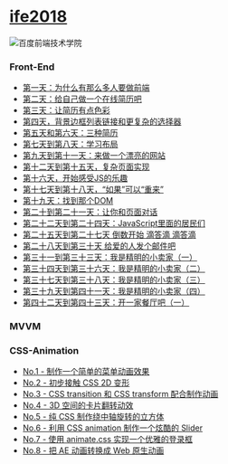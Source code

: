 # [ife2018](http://ife.baidu.com/)

![百度前端技术学院](http://ife.baidu.com/2018/asset/common/img/logo_a3b4064.png)


 <h3>Front-End</h3>  
 
- [第一天：为什么有那么多人要做前端](https://github.com/fog3211/ife_2018)  
- [第二天：给自己做一个在线简历吧](https://fog3211.github.io/ife_2018/Front-end/No2.html)  
- [第三天：让简历有点色彩](https://fog3211.github.io/ife_2018/Front-end/No3.html)  
- [第四天，背景边框列表链接和更复杂的选择器](https://fog3211.github.io/ife_2018/Front-end/No4.html)  
- [第五天和第六天：三种简历](https://fog3211.github.io/ife_2018/Front-end/No5~6/resume.html)  
- [第七天到第八天：学习布局](https://fog3211.github.io/ife_2018/Front-end/No7~8/index.html)  
- [第九天到第十一天：来做一个漂亮的网站](https://fog3211.github.io/ife_2018/Front-end/No9~11/index.html)  
- [第十二天到第十五天，复杂页面实现](https://fog3211.github.io/ife_2018/Front-end/No12~15/index.html)  
- [第十六天，开始感受JS的乐趣](https://fog3211.github.io/ife_2018/Front-end/No16/index.html)  
- [第十七天到第十八天，“如果”可以“重来”](https://fog3211.github.io/ife_2018/Front-end/No17~18/index.html)  
- [第十九天：找到那个DOM](https://fog3211.github.io/ife_2018/Front-end/No19/index.html)  
- [第二十到第二十一天：让你和页面对话](https://fog3211.github.io/ife_2018/Front-end/No20~21/index.html)   
- [第二十二天到第二十四天：JavaScript里面的居民们](https://fog3211.github.io/ife_2018/Front-end/No22~24/index.html)  
- [第二十五天到第二十七天 倒数开始 滴答滴 滴答滴](https://fog3211.github.io/ife_2018/Front-end/No25~27/index.html)  
- [第二十八天到第三十天 给爱的人发个邮件吧](https://fog3211.github.io/ife_2018/Front-end/No28~30/index.html)  
- [第三十一到第三十三天：我是精明的小卖家（一）](https://fog3211.github.io/ife_2018/Front-end/No31~33/test2.html)  
- [第三十四天到第三十六天：我是精明的小卖家（二）](https://fog3211.github.io/ife_2018/Front-end/No34~36/index.html)  
- [第三十七天到第三十八天：我是精明的小卖家（三）](https://fog3211.github.io/ife_2018/Front-end/No37~38/index.html)  
- [第三十九天到第四十一天：我是精明的小卖家（四）](https://fog3211.github.io/ife_2018/Front-end/No39~41/index.html)  
- [第四十二天到第四十三天：开一家餐厅吧（一）](https://fog3211.github.io/ife_2018/Front-end/No42~43/index.html)  


<h3>MVVM</h3>  


<h3>CSS-Animation</h3>  

- [No.1 - 制作一个简单的菜单动画效果](https://fog3211.github.io/ife_2018/Css-Animation/No1.html)  
- [No.2 - 初步接触 CSS 2D 变形](https://fog3211.github.io/ife_2018/Css-Animation/No2.html)  
- [No.3 - CSS transition 和 CSS transform 配合制作动画](https://fog3211.github.io/ife_2018/Css-Animation/No3/No3.html)  
- [No.4 - 3D 空间的卡片翻转动效](https://fog3211.github.io/ife_2018/Css-Animation/No4/No4.html)  
- [No.5 - 纯 CSS 制作绕中轴旋转的立方体](https://fog3211.github.io/ife_2018/Css-Animation/No5.html)  
- [No.6 - 利用 CSS animation 制作一个炫酷的 Slider](https://fog3211.github.io/ife_2018/Css-Animation/No6/No6.html)  
- [No.7 - 使用 animate.css 实现一个优雅的登录框](https://fog3211.github.io/ife_2018/Css-Animation/No7/No7.html) 
- [No.8 - 把 AE 动画转换成 Web 原生动画](https://fog3211.github.io/ife_2018/Css-Animation/No8/No8.html) 


   
